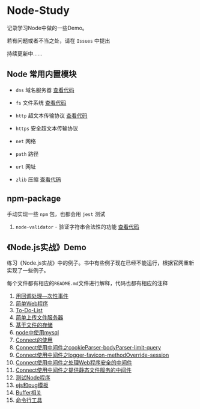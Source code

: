 # Node-Study
记录学习Node中做的一些Demo。

若有问题或者不当之处，请在 `Issues` 中提出

持续更新中......



## Node 常用内置模块

- `dns` 域名服务器   [查看代码](https://github.com/ZiKng-Coding/Node-Study/tree/main/Node%E5%B8%B8%E7%94%A8%E5%86%85%E7%BD%AE%E6%A8%A1%E5%9D%97/dns%20%E5%9F%9F%E5%90%8D%E6%9C%8D%E5%8A%A1%E5%99%A8)

- `fs` 文件系统   [查看代码](https://github.com/ZiKng-Coding/Node-Study/tree/main/Node%E5%B8%B8%E7%94%A8%E5%86%85%E7%BD%AE%E6%A8%A1%E5%9D%97/fs%20%E6%96%87%E4%BB%B6%E7%B3%BB%E7%BB%9F)
- `http` 超文本传输协议   [查看代码](https://github.com/ZiKng-Coding/Node-Study/tree/main/Node%E5%B8%B8%E7%94%A8%E5%86%85%E7%BD%AE%E6%A8%A1%E5%9D%97/http%20%E8%B6%85%E6%96%87%E6%9C%AC%E4%BC%A0%E8%BE%93%E5%8D%8F%E8%AE%AE)
- `https` 安全超文本传输协议
- `net` 网络
- `path` 路径
- `url` 网址
- `zlib` 压缩   [查看代码](https://github.com/ZiKng-Coding/Node-Study/tree/main/Node%E5%B8%B8%E7%94%A8%E5%86%85%E7%BD%AE%E6%A8%A1%E5%9D%97/zlib%20%E5%8E%8B%E7%BC%A9)

## npm-package

手动实现一些 `npm` 包，也都会用 `jest` 测试

1. `node-validator` - 验证字符串合法性的功能   [查看代码](https://github.com/ZiKng-Coding/Node-Study/tree/main/npm-package/node-validator)

## 《Node.js实战》Demo

练习《Node.js实战》中的例子。书中有些例子现在已经不能运行，根据官网重新实现了一些例子。

每个文件都有相应的`README.md`文件进行解释，代码也都有相应的注释

1. [用回调处理—次性事件](https://github.com/ZiKng-Coding/Node-Study/tree/main/%E3%80%8ANode.js%E5%AE%9E%E6%88%98%E3%80%8BDemo/1.%E7%94%A8%E5%9B%9E%E8%B0%83%E5%A4%84%E7%90%86%E4%B8%80%E6%AC%A1%E6%80%A7%E4%BA%8B%E4%BB%B6)
2. [简单Web程序](https://github.com/ZiKng-Coding/Node-Study/tree/main/%E3%80%8ANode.js%E5%AE%9E%E6%88%98%E3%80%8BDemo/2.%E7%AE%80%E5%8D%95Web%E7%A8%8B%E5%BA%8F)
3. [To-Do-List](https://github.com/ZiKng-Coding/Node-Study/tree/main/%E3%80%8ANode.js%E5%AE%9E%E6%88%98%E3%80%8BDemo/3.To-Do-List)
4. [简单上传文件服务器](https://github.com/ZiKng-Coding/Node-Study/tree/main/%E3%80%8ANode.js%E5%AE%9E%E6%88%98%E3%80%8BDemo/4.%E7%AE%80%E5%8D%95%E4%B8%8A%E4%BC%A0%E6%96%87%E4%BB%B6%E6%9C%8D%E5%8A%A1%E5%99%A8)
5. [基于文件的存储](https://github.com/ZiKng-Coding/Node-Study/tree/main/%E3%80%8ANode.js%E5%AE%9E%E6%88%98%E3%80%8BDemo/5.%E5%9F%BA%E4%BA%8E%E6%96%87%E4%BB%B6%E7%9A%84%E5%AD%98%E5%82%A8)
6. [node中使用mysql](https://github.com/ZiKng-Coding/Node-Study/tree/main/%E3%80%8ANode.js%E5%AE%9E%E6%88%98%E3%80%8BDemo/6.node%E4%B8%AD%E4%BD%BF%E7%94%A8mysql)
7. [Connect的使用](https://github.com/ZiKng-Coding/Node-Study/tree/main/%E3%80%8ANode.js%E5%AE%9E%E6%88%98%E3%80%8BDemo/7.Connect%E4%BD%BF%E7%94%A8)
8. [Connect使用中间件之cookieParser-bodyParser-limit-query](https://github.com/ZiKng-Coding/Node-Study/tree/main/%E3%80%8ANode.js%E5%AE%9E%E6%88%98%E3%80%8BDemo/8.Connect%E8%87%AA%E5%B8%A6%E7%9A%84%E4%B8%AD%E9%97%B4%E4%BB%B6%E4%B9%8BcookieParser-bodyParser-limit-query)
9. [Connect使用中间件之logger-favicon-methodOverride-session](https://github.com/ZiKng-Coding/Node-Study/tree/main/%E3%80%8ANode.js%E5%AE%9E%E6%88%98%E3%80%8BDemo/9.Connect%E4%BD%BF%E7%94%A8%E4%B8%AD%E9%97%B4%E4%BB%B6%E4%B9%8Blogger-favicon-methodOverride-session)
10. [Connect使用中间件之处理Web程序安全的中间件](https://github.com/ZiKng-Coding/Node-Study/tree/main/%E3%80%8ANode.js%E5%AE%9E%E6%88%98%E3%80%8BDemo/10.Connect%E4%BD%BF%E7%94%A8%E4%B8%AD%E9%97%B4%E4%BB%B6%E4%B9%8B%E5%A4%84%E7%90%86Web%E7%A8%8B%E5%BA%8F%E5%AE%89%E5%85%A8%E7%9A%84%E4%B8%AD%E9%97%B4%E4%BB%B6)
11. [Connect使用中间件之提供静态文件服务的中间件](https://github.com/ZiKng-Coding/Node-Study/tree/main/%E3%80%8ANode.js%E5%AE%9E%E6%88%98%E3%80%8BDemo/11.Connect%E4%BD%BF%E7%94%A8%E4%B8%AD%E9%97%B4%E4%BB%B6%E4%B9%8B%E6%8F%90%E4%BE%9B%E9%9D%99%E6%80%81%E6%96%87%E4%BB%B6%E6%9C%8D%E5%8A%A1%E7%9A%84%E4%B8%AD%E9%97%B4%E4%BB%B6)
12. [测试Node程序](https://github.com/ZiKng-Coding/Node-Study/tree/main/%E3%80%8ANode.js%E5%AE%9E%E6%88%98%E3%80%8BDemo/12.%E6%B5%8B%E8%AF%95Node%E7%A8%8B%E5%BA%8F)
13. [ejs和pug模板](https://github.com/ZiKng-Coding/Node-Study/tree/main/%E3%80%8ANode.js%E5%AE%9E%E6%88%98%E3%80%8BDemo/13.ejs%E5%92%8Cpug%E6%A8%A1%E6%9D%BF)
14. [Buffer相关](https://github.com/ZiKng-Coding/Node-Study/tree/main/%E3%80%8ANode.js%E5%AE%9E%E6%88%98%E3%80%8BDemo/14.Buffer%E7%9B%B8%E5%85%B3)
15. [命令行工具](https://github.com/ZiKng-Coding/Node-Study/tree/main/%E3%80%8ANode.js%E5%AE%9E%E6%88%98%E3%80%8BDemo/15.%E5%91%BD%E4%BB%A4%E8%A1%8C%E5%B7%A5%E5%85%B7)
